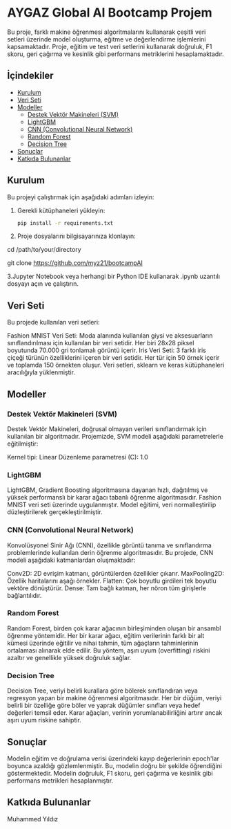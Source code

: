# AYGAZ Global AI Bootcamp Projem

Bu proje, farklı makine öğrenmesi algoritmalarını kullanarak çeşitli veri setleri üzerinde model oluşturma, eğitme ve değerlendirme işlemlerini kapsamaktadır. Proje, eğitim ve test veri setlerini kullanarak doğruluk, F1 skoru, geri çağırma ve kesinlik gibi performans metriklerini hesaplamaktadır.

## İçindekiler
- [Kurulum](#kurulum)
- [Veri Seti](#veri-seti)
- [Modeller](#modeller)
  - [Destek Vektör Makineleri (SVM)](#destek-vektör-makineleri-svm)
  - [LightGBM](#lightgbm)
  - [CNN (Convolutional Neural Network)](#cnn-convolutional-neural-network)
  - [Random Forest](#random-forest)
  - [Decision Tree](#decision-tree)
- [Sonuçlar](#sonuçlar)
- [Katkıda Bulunanlar](#katkıda-bulunanlar)

## Kurulum
Bu projeyi çalıştırmak için aşağıdaki adımları izleyin:

1. Gerekli kütüphaneleri yükleyin:
   ```bash
   pip install -r requirements.txt

2. Proje dosyalarını bilgisayarınıza klonlayın:

cd /path/to/your/directory

git clone https://github.com/myz21/bootcampAI

3.Jupyter Notebook veya herhangi bir Python IDE kullanarak .ipynb uzantılı dosyayı açın ve çalıştırın.

## Veri Seti
Bu projede kullanılan veri setleri:

Fashion MNIST Veri Seti: Moda alanında kullanılan giysi ve aksesuarların sınıflandırılması için kullanılan bir veri setidir. Her biri 28x28 piksel boyutunda 70.000 gri tonlamalı görüntü içerir.
Iris Veri Seti: 3 farklı iris çiçeği türünün özelliklerini içeren bir veri setidir. Her tür için 50 örnek içerir ve toplamda 150 örnekten oluşur.
Veri setleri, sklearn ve keras kütüphaneleri aracılığıyla yüklenmiştir.

## Modeller
### Destek Vektör Makineleri (SVM)
Destek Vektör Makineleri, doğrusal olmayan verileri sınıflandırmak için kullanılan bir algoritmadır. Projemizde, SVM modeli aşağıdaki parametrelerle eğitilmiştir:

Kernel tipi: Linear
Düzenleme parametresi (C): 1.0
### LightGBM
LightGBM, Gradient Boosting algoritmasına dayanan hızlı, dağıtılmış ve yüksek performanslı bir karar ağacı tabanlı öğrenme algoritmasıdır. Fashion MNIST veri seti üzerinde uygulanmıştır. Model eğitimi, veri normalleştirilip düzleştirilerek gerçekleştirilmiştir.

### CNN (Convolutional Neural Network)
Konvolüsyonel Sinir Ağı (CNN), özellikle görüntü tanıma ve sınıflandırma problemlerinde kullanılan derin öğrenme algoritmasıdır. Bu projede, CNN modeli aşağıdaki katmanlardan oluşmaktadır:

Conv2D: 2D evrişim katmanı, görüntülerden özellikler çıkarır.
MaxPooling2D: Özellik haritalarını aşağı örnekler.
Flatten: Çok boyutlu girdileri tek boyutlu vektöre dönüştürür.
Dense: Tam bağlı katman, her nöron tüm girişlerle bağlantılıdır.

### Random Forest
Random Forest, birden çok karar ağacının birleşiminden oluşan bir ansambl öğrenme yöntemidir. Her bir karar ağacı, eğitim verilerinin farklı bir alt kümesi üzerinde eğitilir ve nihai tahmin, tüm ağaçların tahminlerinin ortalaması alınarak elde edilir. Bu yöntem, aşırı uyum (overfitting) riskini azaltır ve genellikle yüksek doğruluk sağlar.

### Decision Tree
Decision Tree, veriyi belirli kurallara göre bölerek sınıflandıran veya regresyon yapan bir makine öğrenmesi algoritmasıdır. Her bir düğüm, veriyi belirli bir özelliğe göre böler ve yaprak düğümler sınıfları veya hedef değerleri temsil eder. Karar ağaçları, verinin yorumlanabilirliğini artırır ancak aşırı uyum riskine sahiptir.

## Sonuçlar
Modelin eğitim ve doğrulama verisi üzerindeki kayıp değerlerinin epoch'lar boyunca azaldığı gözlemlenmiştir. Bu, modelin doğru bir şekilde öğrendiğini göstermektedir. Modelin doğruluk, F1 skoru, geri çağırma ve kesinlik gibi performans metrikleri hesaplanmıştır.

## Katkıda Bulunanlar
Muhammed Yıldız
   
   
